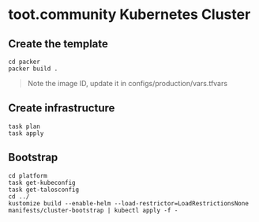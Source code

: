 # toot.community Kubernetes Cluster

## Create the template

```
cd packer
packer build .
```

> Note the image ID, update it in configs/production/vars.tfvars

## Create infrastructure

```
task plan
task apply
```

## Bootstrap

```
cd platform
task get-kubeconfig
task get-talosconfig
cd ../
kustomize build --enable-helm --load-restrictor=LoadRestrictionsNone manifests/cluster-bootstrap | kubectl apply -f -
```